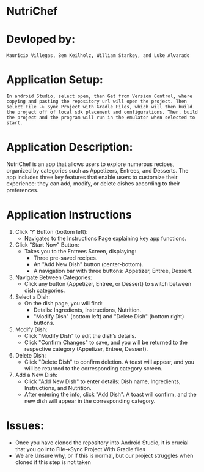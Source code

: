 # NutriChef
# Devloped by: 
    Mauricio Villegas, Ben Keilholz, William Starkey, and Luke Alvarado

# Application Setup:
    In android Studio, select open, then Get from Version Control, where copying and pasting the repository url will open the project. Then select File -> Sync Project with Gradle Files, which will then build the project off of local sdk placement and configurations. Then, build the project and the program will run in the emulator when selected to start.

# Application Description: 
  NutriChef is an app that allows users to explore numerous recipes, organized by categories such as Appetizers, Entrees, and Desserts. The app includes three key features that enable users to customize their experience: they can add, modify, or delete dishes according to their preferences.

# Application Instructions
   1) Click '?' Button (bottom left):
       * Navigates to the Instructions Page explaining key app functions.
   2) Click "Start Now" Button:
       * Takes you to the Entrees Screen, displaying:
            * Three pre-saved recipes.
            * An "Add New Dish" button (center-bottom).
            * A navigation bar with three buttons: Appetizer, Entree, Dessert.
   3) Navigate Between Categories:
       * Click any button (Appetizer, Entree, or Dessert) to switch between dish categories.
   4) Select a Dish:
       * On the dish page, you will find:
            * Details: Ingredients, Instructions, Nutrition.
            * "Modify Dish" (bottom left) and "Delete Dish" (bottom right) buttons.
   5) Modify Dish:
       * Click "Modify Dish" to edit the dish’s details.
       * Click "Confirm Changes" to save, and you will be returned to the respective category (Appetizer, Entree, Dessert).
   6) Delete Dish:
       * Click "Delete Dish" to confirm deletion. A toast will appear, and you will be returned to the corresponding category screen.
   7) Add a New Dish:
       * Click "Add New Dish" to enter details: Dish name, Ingredients, Instructions, and Nutrition.
       * After entering the info, click "Add Dish". A toast will confirm, and the new dish will appear in the corresponding category.
         
# Issues:
  * Once you have cloned the repository into Android Studio, it is crucial that you go into File->Sync Project With Gradle files
  * We are Unsure why, or if this is normal, but our project struggles when cloned if this step is not taken
    
    
            
        
          
      
